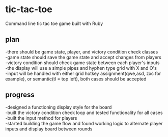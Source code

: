 # tic-tac-toe  

Command line tic tac toe game built with Ruby  

## plan  

-there should be game state, player, and victory condition check classes  
-game state should save the game state and accept changes from players  
-victory condition should check game state between each player's inputs  
-the display will use a simple pipes and hyphen type grid with X and O's  
-input will be handled with either grid hotkey assignment(qwe,asd, zxc for example), or semantic(tl = top left), both cases should be accepted  

## progress  

-designed a functioning display style for the board  
-built the victory condition check loop and tested functionality for all cases  
-built the input method for players  
-started building the game flow and found working logic to alternate player inputs and display board between rounds
